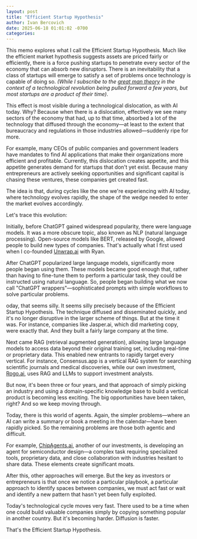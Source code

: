 ```yaml
---
layout: post
title: "Efficient Startup Hypothesis"
author: Ivan Bercovich
date: 2025-06-18 01:01:02 -0700
categories:
---
```


This memo explores what I call the Efficient Startup Hypothesis. Much like the efficient market hypothesis suggests assets are priced fairly or efficiently, there is a force pushing startups to penetrate every sector of the economy that can absorb new disruptors. There is an inevitability that a class of startups will emerge to satisfy a set of problems once technology is capable of doing so. _(While I subscribe to the [great man theory](https://en.wikipedia.org/wiki/Great_man_theory) in the context of a technological revolution being pulled forward a few years, but most startups are a product of their time)_.

This effect is most visible during a technological dislocation, as with AI today. Why? Because when there is a dislocation, effectively we see many sectors of the economy that had, up to that time, absorbed a lot of the technology that diffused through the economy—at least to the extent that bureaucracy and regulations in those industries allowed—suddenly ripe for more.

For example, many CEOs of public companies and government leaders have mandates to find AI applications that make their organizations more efficient and profitable. Currently, this dislocation creates appetite, and this appetite generates demand for startups that don't yet exist. Because many entrepreneurs are actively seeking opportunities and significant capital is chasing these ventures, these companies get created fast.

The idea is that, during cycles like the one we're experiencing with AI today, where technology evolves rapidly, the shape of the wedge needed to enter the market evolves accordingly.

Let's trace this evolution:

Initially, before ChatGPT gained widespread popularity, there were language models. It was a more obscure topic, also known as NLP (natural language processing). Open-source models like BERT, released by Google, allowed people to build new types of companies. That's actually what I first used when I co-founded [Unwrap.ai](https://Unwrap.ai) with Ryan.

After ChatGPT popularized large language models, significantly more people began using them. These models became good enough that, rather than having to fine-tune them to perform a particular task, they could be instructed using natural language. So, people began building what we now call "ChatGPT wrappers"—sophisticated prompts with simple workflows to solve particular problems.

oday, that seems silly. It seems silly precisely because of the Efficient Startup Hypothesis. The technique diffused and disseminated quickly, and it's no longer disruptive in the larger scheme of things. But at the time it was. For instance, companies like Jasper.ai, which did marketing copy, were exactly that. And they built a fairly large company at the time.

Next came RAG (retrieval augmented generation), allowing large language models to access data beyond their original training set, including real-time or proprietary data. This enabled new entrants to rapidly target every vertical. For instance, Consensus.app is a vertical RAG system for searching scientific journals and medical discoveries, while our own investment, [Rogo.ai](https://rogo.ai), uses RAG and LLMs to support investment analysts.

But now, it's been three or four years, and that approach of simply picking an industry and using a domain-specific knowledge base to build a vertical product is becoming less exciting. The big opportunities have been taken, right? And so we keep moving through.

Today, there is this world of agents. Again, the simpler problems—where an AI can write a summary or book a meeting in the calendar—have been rapidly picked. So the remaining problems are those both agentic and difficult.

For example, [ChipAgents.ai](https://chipagents.ai), another of our investments, is developing an agent for semiconductor design—a complex task requiring specialized tools, proprietary data, and close collaboration with industries hesitant to share data. These elements create significant moats.

After this, other approaches will emerge. But the key as investors or entrepreneurs is that once we notice a particular playbook, a particular approach to identify spaces between companies, we must act fast or wait and identify a new pattern that hasn't yet been fully exploited.

Today's technological cycle moves very fast. There used to be a time when one could build valuable companies simply by copying something popular in another country. But it's becoming harder. Diffusion is faster.

That's the Efficient Startup Hypothesis.
